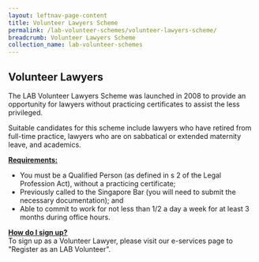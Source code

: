 ```yaml
---
layout: leftnav-page-content
title: Volunteer Lawyers Scheme
permalink: /lab-volunteer-schemes/volunteer-lawyers-scheme/
breadcrumb: Volunteer Lawyers Scheme
collection_name: lab-volunteer-schemes
---
```

Volunteer Lawyers 
---

The LAB Volunteer Lawyers Scheme was launched in 2008 to provide an opportunity for lawyers without practicing certificates to assist the less privileged.

Suitable candidates for this scheme include lawyers who have retired from full-time practice, lawyers who are on sabbatical or extended maternity leave, and academics.

<b> <u>Requirements: </u> </b> <br>
* You must be a Qualified Person (as defined in s 2 of the Legal Profession Act), without a practicing certificate;
* Previously called to the Singapore Bar (you will need to submit the necessary documentation); and 
* Able to commit to work for not less than 1/2 a day a week for at least 3 months during office hours. <br>

 
<b> <u>How do I sign up? </u> </b> <br>
To sign up as a Volunteer Lawyer, please visit our e-services page to "Register as an LAB Volunteer".
